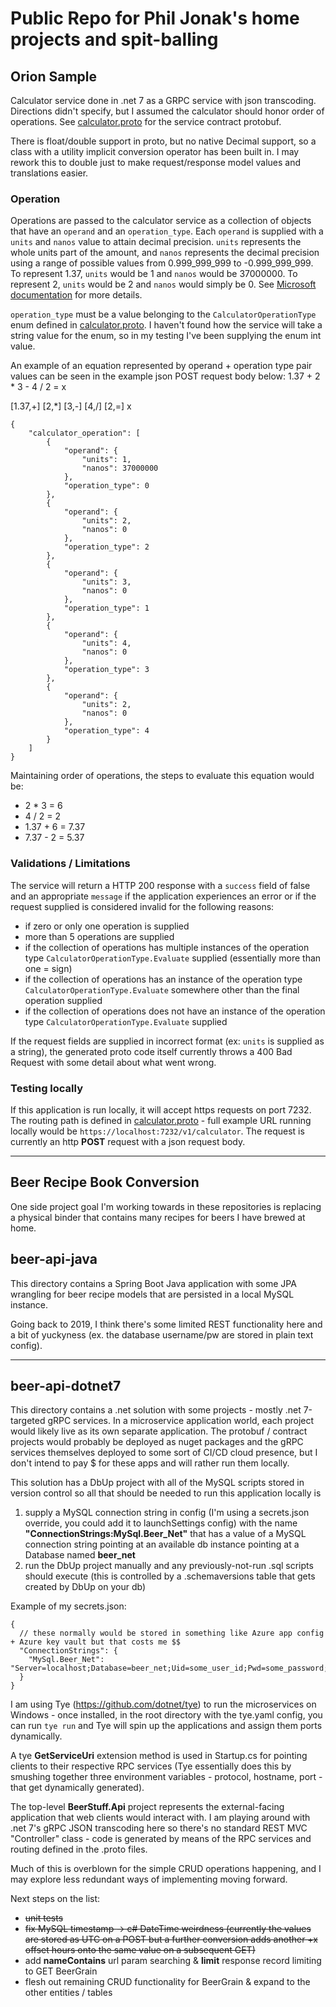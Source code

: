 # Public Repo for Phil Jonak's home projects and spit-balling

## Orion Sample
Calculator service done in .net 7 as a GRPC service with json transcoding.  Directions didn't specify, but I assumed the calculator should honor order of operations.  See [calculator.proto](https://github.com/blizz81pj/blizz-api/blob/master/orion-sample/OrionSample.Api.Protobufs/calculator.proto) for the service contract protobuf.

There is float/double support in proto, but no native Decimal support, so a class with a utility implicit conversion operator has been built in.  I may rework this to double just to make request/response model values and translations easier.

### Operation
Operations are passed to the calculator service as a collection of objects that have an `operand` and an `operation_type`.  Each `operand` is supplied with a `units` and `nanos` value to attain decimal precision.  `units` represents the whole units part of the amount, and `nanos` represents the decimal precision using a range of possible values from 0.999_999_999 to -0.999_999_999.  To represent 1.37, `units` would be 1 and `nanos` would be 37000000.  To represent 2, `units` would be 2 and `nanos` would simply be 0.  See [Microsoft documentation](https://learn.microsoft.com/en-us/dotnet/architecture/grpc-for-wcf-developers/protobuf-data-types) for more details.

`operation_type` must be a value belonging to the `CalculatorOperationType` enum defined in [calculator.proto](https://github.com/blizz81pj/blizz-api/blob/master/orion-sample/OrionSample.Api.Protobufs/calculator.proto).  I haven't found how the service will take a string value for the enum, so in my testing I've been supplying the enum int value.

An example of an equation represented by operand + operation type pair values can be seen in the example json POST request body below:
1.37 + 2 * 3 - 4 / 2 = x

[1.37,+] [2,*] [3,-] [4,/] [2,=]  x
```
{
	"calculator_operation": [
		{
			"operand": {
				"units": 1,
				"nanos": 37000000
			},
			"operation_type": 0
		},
		{
			"operand": {
				"units": 2,
				"nanos": 0
			},
			"operation_type": 2
		},
		{
			"operand": {
				"units": 3,
				"nanos": 0
			},
			"operation_type": 1
		},
		{
			"operand": {
				"units": 4,
				"nanos": 0
			},
			"operation_type": 3
		},
		{
			"operand": {
				"units": 2,
				"nanos": 0
			},
			"operation_type": 4
		}
	]
}
```

Maintaining order of operations, the steps to evaluate this equation would be:
- 2 * 3 = 6
- 4 / 2 = 2
- 1.37 + 6 = 7.37
- 7.37 - 2 = 5.37

### Validations / Limitations
The service will return a HTTP 200 response with a `success` field of false and an appropriate `message` if the application experiences an error or if the request supplied is considered invalid for the following reasons:
- if zero or only one operation is supplied
- more than 5 operations are supplied
- if the collection of operations has multiple instances of the operation type `CalculatorOperationType.Evaluate` supplied (essentially more than one = sign)
- if the collection of operations has an instance of the operation type `CalculatorOperationType.Evaluate` somewhere other than the final operation supplied
- if the collection of operations does not have an instance of the operation type `CalculatorOperationType.Evaluate` supplied

If the request fields are supplied in incorrect format (ex: `units` is supplied as a string), the generated proto code itself currently throws a 400 Bad Request with some detail about what went wrong.

### Testing locally
If this application is run locally, it will accept https requests on port 7232.  The routing path is defined in [calculator.proto](https://github.com/blizz81pj/blizz-api/blob/master/orion-sample/OrionSample.Api.Protobufs/calculator.proto) - full example URL running locally would be `https://localhost:7232/v1/calculator`.  The request is currently an http **POST** request with a json request body.

---
## Beer Recipe Book Conversion
One side project goal I'm working towards in these repositories is replacing a physical binder that contains many recipes for beers I have brewed at home.

## beer-api-java
This directory contains a Spring Boot Java application with some JPA wrangling for beer recipe models that are persisted in a local MySQL instance.

Going back to 2019, I think there's some limited REST functionality here and a bit of yuckyness (ex. the database username/pw are stored in plain text config).

---
## beer-api-dotnet7
This directory contains a .net solution with some projects - mostly .net 7-targeted gRPC services.  In a microservice application world, each project would likely live as its own separate application.  The protobuf / contract projects would probably be deployed as nuget packages and the gRPC services themselves deployed to some sort of CI/CD cloud presence, but I don't intend to pay $ for these apps and will rather run them locally.

This solution has a DbUp project with all of the MySQL scripts stored in version control so all that should be needed to run this application locally is
1) supply a MySQL connection string in config (I'm using a secrets.json override, you could add it to launchSettings config) with the name **"ConnectionStrings:MySql.Beer_Net"** that has a value of a MySQL connection string pointing at an available db instance pointing at a Database named **beer_net**
2) run the DbUp project manually and any previously-not-run .sql scripts should execute (this is controlled by a .schemaversions table that gets created by DbUp on your db)

Example of my secrets.json:
```
{
  // these normally would be stored in something like Azure app config + Azure key vault but that costs me $$
  "ConnectionStrings": {
    "MySql.Beer_Net": "Server=localhost;Database=beer_net;Uid=some_user_id;Pwd=some_password;"
  }
}
```

I am using Tye (https://github.com/dotnet/tye) to run the microservices on Windows - once installed, in the root directory with the tye.yaml config, you can run `tye run` and Tye will spin up the applications and assign them ports dynamically.

A tye **GetServiceUri** extension method is used in Startup.cs for pointing clients to their respective RPC services (Tye essentially does this by smushing together three environment variables - protocol, hostname, port - that get dynamically generated).

The top-level **BeerStuff.Api** project represents the external-facing application that web clients would interact with.  I am playing around with .net 7's gRPC JSON transcoding here so there's no standard REST MVC "Controller" class - code is generated by means of the RPC services and routing defined in the .proto files.

Much of this is overblown for the simple CRUD operations happening, and I may explore less redundant ways of implementing moving forward.

Next steps on the list:
- ~~unit tests~~
- ~~fix MySQL timestamp -> c# DateTime weirdness (currently the values are stored as UTC on a POST but a further conversion adds another +x offset hours onto the same value on a subsequent GET)~~
- add __nameContains__ url param searching & __limit__ response record limiting to GET BeerGrain
- flesh out remaining CRUD functionality for BeerGrain & expand to the other entities / tables
